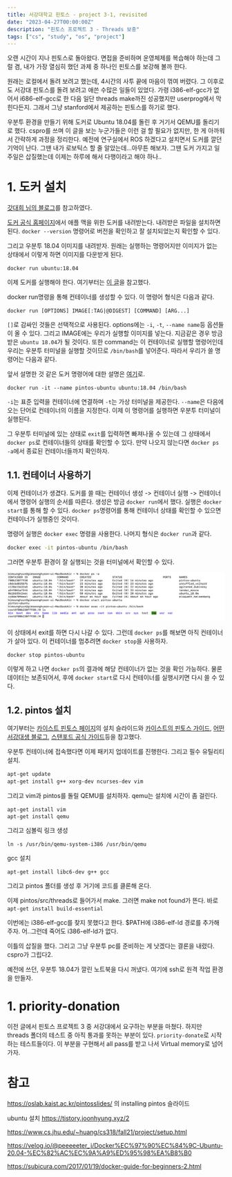 ```yaml
---
title: 서강대학교 핀토스 - project 3-1, revisited
date: "2023-04-27T00:00:00Z"
description: "핀토스 프로젝트 3 - Threads 보충"
tags: ["cs", "study", "os", "project"]
---
```


오랜 시간이 지나 핀토스로 돌아왔다. 면접을 준비하며 운영체제를 복습해야 하는데 그럴 겸, 내가 가장 열심히 했던 과제 중 하나인 핀토스를 보강해 볼까 한다.

원래는 로컬에서 돌려 보려고 했는데, 4시간의 사투 끝에 마음이 꺾여 버렸다. 그 이후로도 서강대 핀토스를 돌려 보려고 애쓴 수많은 일들이 있었다. 가령 i386-elf-gcc가 없어서 i686-elf-gcc로 한 다음 일단 threads make까진 성공했지만 userprog에서 막힌다든지. 그래서 그냥 stanford에서 제공하는 핀토스를 하기로 했다.

우분투 환경을 만들기 위해 도커로 Ubuntu 18.04를 돌린 후 거기서 QEMU를 돌리기로 했다. cspro를 쓰며 이 글을 보는 누군가들은 이런 걸 할 필요가 없지만, 한 게 아까워서 간략하게 과정을 정리한다. 예전에 연구실에서 ROS 하겠다고 설치면서 도커를 깔던 기억이 난다. 그땐 내가 로보틱스 할 줄 알았는데...아무튼 해보자. 그땐 도커 가지고 일주일은 삽질했는데 이제는 하루에 해서 다행이라고 해야 하나..

# 1. 도커 설치

[갓대희 님의 블로그](https://goddaehee.tistory.com/312)를 참고하였다.

[도커 공식 홈페이지](https://www.docker.com/products/docker-desktop/)에서 애플 맥을 위한 도커를 내려받는다. 내려받은 파일을 설치하면 된다. `docker --version` 명령어로 버전을 확인하고 잘 설치되었는지 확인할 수 있다.

그리고 우분투 18.04 이미지를 내려받자. 원래는 실행하는 명령어지만 이미지가 없는 상태에서 이렇게 하면 이미지를 다운받게 된다.

```
docker run ubuntu:18.04
```

이제 도커를 실행해야 한다. 여기부터는 [이 글](https://velog.io/@peeeeeter_j/Docker%EC%97%90%EC%84%9C-Ubuntu-20.04-%EC%82%AC%EC%9A%A9%ED%95%98%EA%B8%B0)을 참고했다.

docker run명령을 통해 컨테이너를 생성할 수 있다. 이 명령어 형식은 다음과 같다.

```
docker run [OPTIONS] IMAGE[:TAG|@DIGEST] [COMMAND] [ARG...]
```

`[]`로 감싸인 것들은 선택적으로 사용된다. options에는 `-i`, `-t`, `--name name`등 옵션들이 올 수 있다. 그리고 IMAGE에는 우리가 실행할 이미지를 넣는다. 지금같은 경우 방금 받은 `ubuntu 18.04`가 될 것이다. 또한 command는 이 컨테이너로 실행할 명령어인데 우리는 우분투 터미널을 실행할 것이므로 `/bin/bash`를 넣어준다. 따라서 우리가 쓸 명령어는 다음과 같다. 

앞서 설명한 것 같은 도커 명령어에 대한 설명은 [여기](https://www.daleseo.com/docker-run/)로.

```
docker run -it --name pintos-ubuntu ubuntu:18.04 /bin/bash
```

`-i`는 표준 입력을 컨테이너에 연결하며 `-t`는 가상 터미널을 제공한다. `--name`은 다음에 오는 단어로 컨테이너의 이름을 지정한다. 이제 이 명령어를 실행하면 우분투 터미널이 실행된다. 

그 우분투 터미널에 있는 상태로 `exit`를 입력하면 빠져나올 수 있는데 그 상태에서 `docker ps`로 컨테이너들의 상태를 확인할 수 있다. 만약 나오지 않는다면 `docker ps -a`에서 종료된 컨테이너들까지 확인하자.

## 1.1. 컨테이너 사용하기

이제 컨테이너가 생겼다. 도커를 쓸 때는 컨테이너 생성 -> 컨테이너 실행 -> 컨테이너에서 명령어 실행의 순서를 따른다. 생성은 방금 `docker run`에서 했다. 실행은 `docker start`를 통해 할 수 있다. `docker ps`명령어를 통해 컨테이너 상태를 확인할 수 있으면 컨테이너가 실행중인 것이다.

명령어 실행은 `docker exec` 명령을 사용한다. 나머지 형식은 `docker run`과 같다.

```bash
docker exec -it pintos-ubuntu /bin/bash
```

그러면 우분투 환경이 잘 실행되는 것을 터미널에서 확인할 수 있다.

![docker-exec](./docker-exec.png)

이 상태에서 exit를 하면 다시 나갈 수 있다. 그런데 `docker ps`를 해보면 아직 컨테이너가 살아 있다. 이 컨테이너를 멈추려면 `docker stop`을 사용하자.

```bash
docker stop pintos-ubuntu
```

이렇게 하고 나면 `docker ps`의 결과에 해당 컨테이너가 없는 것을 확인 가능하다. 물론 데이터는 보존되어서, 후에 `docker start`로 다시 컨테이너를 실행시키면 다시 쓸 수 있다.

## 1.2. pintos 설치

여기부터는 [카이스트 핀토스 페이지](https://oslab.kaist.ac.kr/pintosslides/)의 설치 슬라이드와 [카이스트의 핀토스 가이드](https://casys-kaist.github.io/pintos-kaist/introduction/getting_started.html), [어떤 서강대생 블로그](https://eomtaegyung.tistory.com/4), [스탠포드 공식 가이드](https://www.scs.stanford.edu/23wi-cs212/pintos/pintos_1.html)등을 참고했다.

우분투 컨테이너에 접속했다면 이제 패키지 업데이트를 진행한다. 그리고 필수 유틸리티 설치.

```bash
apt-get update
apt-get install g++ xorg-dev ncurses-dev vim
```

그리고 vim과 pintos를 돌릴 QEMU를 설치하자. qemu는 설치에 시간이 좀 걸린다.

```
apt-get install vim
apt-get install qemu
```

그리고 심볼릭 링크 생성

```
ln -s /usr/bin/qemu-system-i386 /usr/bin/qemu
```

gcc 설치

```
apt-get install libc6-dev g++ gcc
```

그리고 pintos 폴더를 생성 후 거기에 코드를 클론해 온다.

이제 pintos/src/threads로 들어가서 make. 그러면 make not found가 뜬다. 바로 `apt-get install build-essential`

이번에는 i386-elf-gcc를 찾지 못했다고 한다. $PATH에 i386-elf-ld 경로를 추가해주자. 어..그런데 죽어도 i386-elf-ld가 없다.

이틀의 삽질을 했다. 그리고 그냥 우분투 pc를 준비하는 게 낫겠다는 결론을 내렸다. cspro가 그립다2.

예전에 쓰던, 우분투 18.04가 깔린 노트북을 다시 꺼냈다. 여기에 ssh로 원격 작업 환경을 만들자.

# 1. priority-donation

이전 글에서 핀토스 프로젝트 3 중 서강대에서 요구하는 부분을 마쳤다. 하지만 threads 폴더의 테스트 중 아직 통과를 못하는 부분이 있다. `priority-donate`로 시작하는 테스트들이다. 이 부분을 구현해서 all pass를 받고 나서 Virtual memory로 넘어가자.


# 참고

https://oslab.kaist.ac.kr/pintosslides/ 의 installing pintos 슬라이드

ubuntu 설치 https://tistory.joonhyung.xyz/2

https://www.cs.jhu.edu/~huang/cs318/fall21/project/setup.html

https://velog.io/@peeeeeter_j/Docker%EC%97%90%EC%84%9C-Ubuntu-20.04-%EC%82%AC%EC%9A%A9%ED%95%98%EA%B8%B0

https://subicura.com/2017/01/19/docker-guide-for-beginners-2.html